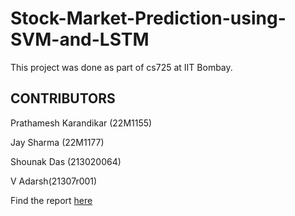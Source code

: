# Stock-Market-Prediction-using-SVM-and-LSTM

This project was done as part of cs725 at IIT Bombay.

## CONTRIBUTORS

Prathamesh Karandikar (22M1155)

Jay Sharma (22M1177)

Shounak Das (213020064)

V Adarsh(21307r001)

Find the report [here](https://github.com/adarsh2798/Stock-Market-Prediction-using-SVM-and-LSTM/blob/main/CS725_Project_report%20(1).pdf)
